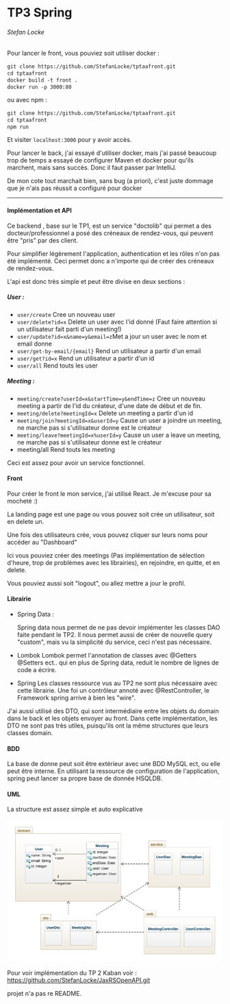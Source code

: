 # TP3 Spring

###### Stefan Locke

Pour lancer le front, vous pouviez soit utiliser docker :

```
git clone https://github.com/StefanLocke/tptaafront.git
cd tptaafront
docker build -t front .
docker run -p 3000:80
```
ou avec npm :
```
git clone https://github.com/StefanLocke/tptaafront.git
cd tptaafront
npm run 
```
Et visiter ```localhost:3000``` pour y avoir accès.

Pour lancer le back, j'ai essayé d'utiliser docker, 
mais j'ai passé beaucoup trop de temps a essayé de configurer Maven et docker pour qu'ils marchent, mais sans succès.
Donc il faut passer par IntelliJ.

De mon cote tout marchait bien, sans bug (a priori), c'est juste dommage que je n'ais pas réussit a configuré pour docker

---

#### Implémentation et API

Ce backend , base sur le TP1, est un service "doctolib" qui permet a des docteur/professionnel a posé des créneaux de rendez-vous, qui peuvent être "pris" par des client.

Pour simplifier légèrement l'application, authentication et les rôles n'on pas été implémenté. Ceci permet donc a n'importe qui de créer des créneaux de rendez-vous.

L'api est donc très simple et peut être divise en deux sections :

##### User : 

- `user/create` Cree un nouveau user
- `user/delete?id=x` Delete un user avec l'id donné (Faut faire attention si un utilisateur fait parti d'un meeting!)
- `user/update?id=x&name=y&email=z`Met a jour un user avec le nom et email donne
- `user/get-by-email/{email}` Rend un utilisateur a partir d'un email
- `user/get?id=x` Rend un utilisateur a partir d'un id
- `user/all` Rend touts les user

##### Meeting : 

- `meeting/create?userId=x&startTime=y&endTime=z` Cree un nouveau meeting a partir de l'id du créateur, d'une date de début et de fin.
- `meeting/delete?meetingId=x` Delete un meeting a partir d'un id
- `meeting/join?meetingId=x&userId=y` Cause un user a joindre un meeting, ne marche pas si s'utilisateur donne est le créateur
- `meeting/leave?meetingId=x%userId=y` Cause un user a leave un meeting, ne marche pas si s'utilisateur donne est le créateur
- meeting/all Rend touts les meeting

Ceci est assez pour avoir un service fonctionnel.
#### Front

Pour créer le front le mon service, j'ai utilisé React.
Je m'excuse pour sa mocheté :)

La landing page est une page ou vous pouvez soit crée un utilisateur, soit en delete un.

Une fois des utilisateurs crée, vous pouvez cliquer sur leurs noms pour accéder au "Dashboard"

Ici vous pouviez créer des meetings (Pas implémentation de sélection d'heure, trop de problèmes avec les librairies), en rejoindre, en quitte, et en delete.

Vous pouviez aussi soit "logout", ou allez mettre a jour le profil.

#### Librairie

- Spring Data :

  Spring data nous permet de ne pas devoir implémenter les classes DAO faite pendant le TP2. Il nous permet aussi de créer de nouvelle query "custom", mais vu la simplicité du service, ceci n'est pas nécessaire.

- Lombok
Lombok permet l'annotation de classes avec @Getters @Setters ect.. qui en plus de Spring data, reduit le nombre de lignes de code a écrire.

- Spring
Les classes ressource vus au TP2 ne sont plus nécessaire avec cette librairie. Une foi un contrôleur annoté avec @RestController, le Framework spring arrive à bien les "wire".

J'ai aussi utilisé des DTO, qui sont intermédiaire entre les objets du domain dans le back et les objets envoyer au front. Dans cette implémentation, les DTO ne sont pas très utiles, puisqu'ils ont la même structures que leurs classes domain.

#### BDD

La base de donne peut soit être extérieur avec une BDD MySQL ect, ou elle peut être interne. En utilisant la ressource de configuration de l'application, spring peut lancer sa propre base de donnée HSQLDB.

#### UML

La structure est assez simple et auto explicative

![class-diagram](class-diagram.png)

Pour voir implémentation du TP 2 Kaban voir :
https://github.com/StefanLocke/JaxRSOpenAPI.git


 projet n'a pas re README.









